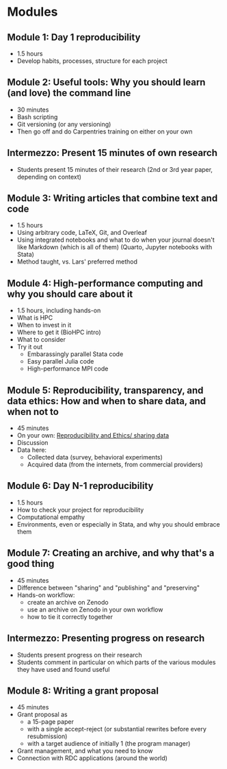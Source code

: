 # Modules

## Module 1: Day 1 reproducibility

- 1.5 hours
- Develop habits, processes, structure for each project

## Module 2: Useful tools: Why you should learn (and love) the command line

- 30 minutes
- Bash scripting
- Git versioning (or any versioning)
- Then go off and do Carpentries training on either on your own

## Intermezzo: Present 15 minutes of own research

- Students present 15 minutes of their research (2nd or 3rd year paper, depending on context)

## Module 3: Writing articles that combine text and code

- 1.5 hours
- Using arbitrary code, LaTeX, Git, and Overleaf
- Using integrated notebooks and what to do when your journal doesn't like Markdown (which is all of them) (Quarto, Jupyter notebooks with Stata)
- Method taught, vs. Lars' preferred method

## Module 4: High-performance computing and why you should care about it

- 1.5 hours, including hands-on
- What is HPC
- When to invest in it
- Where to get it (BioHPC intro)
- What to consider
- Try it out
  - Embarassingly parallel Stata code
  - Easy parallel Julia code
  - High-performance MPI code

## Module 5: Reproducibility, transparency, and data ethics: How and when to share data, and when not to

- 45 minutes
- On your own: [Reproducibility and Ethics/ sharing data](https://labordynamicsinstitute.github.io/crress/#session-2)
- Discussion
- Data here:
  - Collected data (survey, behavioral experiments)
  - Acquired data (from the internets, from commercial providers)

## Module 6: Day N-1 reproducibility

- 1.5 hours
- How to check your project for reproducibility
- Computational empathy
- Environments, even or especially in Stata, and why you should embrace them

## Module 7: Creating an archive, and why that's a good thing

- 45 minutes
- Difference between "sharing" and "publishing" and "preserving"
- Hands-on workflow:
    - create an archive on Zenodo
    - use an archive on Zenodo in your own workflow
    - how to tie it correctly together
 
## Intermezzo: Presenting progress on research

- Students present progress on their research
- Students comment in particular on which parts of the various modules they have used and found useful

## Module 8: Writing a grant proposal

- 45 minutes
- Grant proposal as
  - a 15-page paper
  - with a single accept-reject (or substantial rewrites before every resubmission)
  - with a target audience of initially 1 (the program manager)
- Grant management, and what you need to know
- Connection with RDC applications (around the world)

